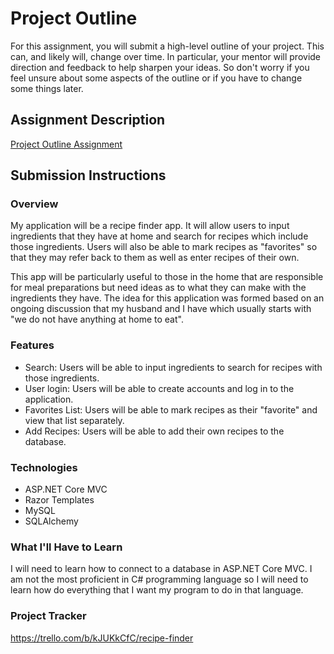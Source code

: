 # Project Outline
For this assignment, you will submit a high-level outline of your project. This can, and likely will, change over time. In particular, your mentor will provide direction and feedback to help sharpen your ideas. So don't worry if you feel unsure about some aspects of the outline or if you have to change some things later.

## Assignment Description
[Project Outline Assignment](https://education.launchcode.org/liftoff/modules/assignments/project-outline)

## Submission Instructions

### Overview
My application will be a recipe finder app. It will allow users to input ingredients that they have at home and search for recipes which include those ingredients. Users will also be able to mark recipes as "favorites" so that they may refer back to them as well as enter recipes of their own. 

This app will be particularly useful to those in the home that are responsible for meal preparations but need ideas as to what they can make with the ingredients they have. The idea for this application was formed based on an ongoing discussion that my husband and I have which usually starts with "we do not have anything at home to eat".

### Features
- Search: Users will be able to input ingredients to search for recipes with those ingredients. 
- User login: Users will be able to create accounts and log in to the application.
- Favorites List: Users will be able to mark recipes as their "favorite" and view that list separately. 
- Add Recipes: Users will be able to add their own recipes to the database. 

### Technologies
- ASP.NET Core MVC
- Razor Templates
- MySQL
- SQLAlchemy

### What I'll Have to Learn
I will need to learn how to connect to a database in ASP.NET Core MVC. I am not the most proficient in C# programming language so I will need to learn how do everything that I want my program to do in that language. 

### Project Tracker
https://trello.com/b/kJUKkCfC/recipe-finder

